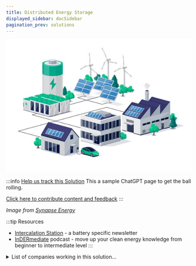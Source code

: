 ```yaml
---
title: Distributed Energy Storage
displayed_sidebar: docSidebar
pagination_prev: solutions
---
```


![Distributed Energy Storage diagram](../static/img/distributed-energy-storage.jpg)

:::info [Help us track this Solution](contribute)
This a sample ChatGPT page to get the ball rolling.

[Click here to contribute content and feedback](contribute)
:::

_Image from [Synapse Energy](https://www.synapse-energy.com/expertise/distributed-energy-resources)_

:::tip Resources
 - [Intercalation Station](https://intercalationstation.substack.com) -  a battery specific newsletter
 - [InDERmediate](https://www.indermediate.com/) podcast -  move up your clean energy knowledge from beginner to intermediate level
:::

<details>
        <summary>List of companies working in this solution...</summary>
         <em>Note: this is an experimental feature. Accuracy not guaranteed</em>
        <div>
            <ul>
             
                <li><a href="https://www.coord.com/">Coord</a></li>
            
                <li><a href="https://nwenergy.org/">Northwest Energy Coalition</a></li>
            
                <li><a href="http://ChooseEnergy.com">Choose Energy</a></li>
            
                <li><a href="https://nan">Distributed Energy</a></li>
            
                <li><a href="https://powerledger.io">Power Ledger</a></li>
            
                <li><a href="https://kiva.org/startgood">Kiva</a></li>
            
                <li><a href="https://lo3energy.com">Lo3 Energy</a></li>
            
                <li><a href="https://OmegaGrid.com">Omega Grid</a></li>
            
                <li><a href="https://nan">Lition Ag</a></li>
            
                <li><a href="https://verv.energy">Verv</a></li>
            
                <li><a href="https://www.electron.org.uk/">Electron</a></li>
            
                <li><a href="https://www.enbala.com">Enbala</a></li>
            
                <li><a href="https://enervee.com/">Enervee</a></li>
            
                <li><a href="https://Blocpower.io">Blocpower</a></li>
            
                <li><a href="http://blocpower.io/">Bloc Power</a></li>
            
                <li><a href="https://energiagroup.com">Energia Group</a></li>
            
            </ul>
        </div>
        </details>


:::company job openings
  #### [View open jobs in this Solution](https://climatebase.org/jobs?l=&q=&drawdown_solutions=Distributed+Energy+Storage)
:::

## Overview

Through the use of distributed energy storage, energy can be stored locally and used when needed, reducing the need for large, centralized power plants that emit greenhouse gases.

Breakthrough Technologies:

- **Lithium-ion Batteries:** Efficient for large energy storage.
- **Solar PV Panels:** Efficient and cost-effective solar power.
- **Wind Turbines:** Efficient wind power.

Leading Innovators:

- **Tesla:** Powerwall for home energy storage.
- **SunPower:** Solar panel system with built-in battery.
- **Vestas:** Wind turbine development.

## Progress Made

Significant progress in distributed energy storage includes:

- **Efficient Solar PV Panels:** Lower cost and accessibility.
- **Efficient Wind Turbines:** More accessible wind power.
- **Efficient Electric Vehicles:** Reduced transportation emissions.

## Lessons Learned

Of course, here's the summary of the "Lessons Learned" section in bullet points:

- **Siting and Sizing:** Proper siting and sizing of Distributed Energy Resources (DER) is crucial. Well-placed and appropriately sized DER systems yield benefits like improved power quality, grid stability, and resilience.

- **Integration Compatibility:** Integrating DER into the grid should align with existing infrastructure. Technical, economic, and policy considerations, including grid connection and operations, are essential for successful integration.

- **Balancing Benefits and Costs:** Evaluating both benefits and costs is vital. Benefits include improved power quality, reliability, and grid stability. However, costs, including capital, operational, and integration costs, should be considered as well.

## Challenges Ahead

The major challenges that remain in the development and implementation of Distributed Energy Storage to reverse climate change are:

1. **High Storage Tech Cost:** Hinders widespread adoption.
2. **Lack of Comprehensive Plan:** Tailoring solutions to needs.
3. **Continuous R&D:** Enhancing performance and affordability.

## Best Path Forward

Continued development of distributed energy storage to mitigate climate change requires:

1. **R&D Investment:** Technology enhancement and affordability.
2. **Public Awareness:** Highlighting benefits.
3. **Government Incentives:** Encouraging adoption.
4. **Business Model Innovation:** New approaches for storage.
